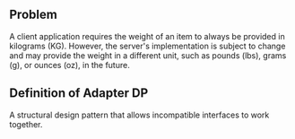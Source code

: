 ## Problem

A client application requires the weight of an item to always be provided in kilograms (KG). 
However, the server's implementation is subject to change and may provide the weight in a different unit, such as pounds (lbs), grams (g), or ounces (oz), in the future.

## Definition of Adapter DP

A structural design pattern that allows incompatible interfaces to work together.

